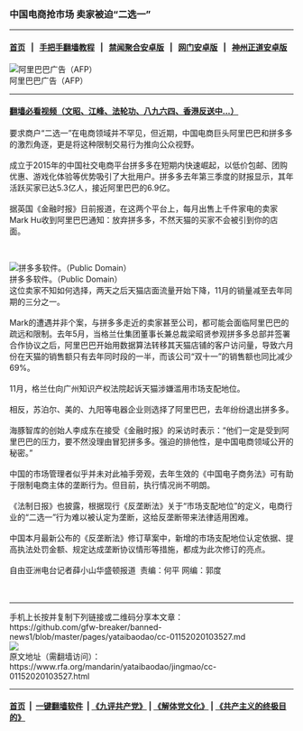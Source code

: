 ### 中国电商抢市场  卖家被迫“二选一”
------------------------

#### [首页](https://github.com/gfw-breaker/banned-news1/blob/master/README.md) &nbsp;&nbsp;|&nbsp;&nbsp; [手把手翻墙教程](https://github.com/gfw-breaker/guides/wiki) &nbsp;&nbsp;|&nbsp;&nbsp; [禁闻聚合安卓版](https://github.com/gfw-breaker/bn-android) &nbsp;&nbsp;|&nbsp;&nbsp; [网门安卓版](https://github.com/oGate2/oGate) &nbsp;&nbsp;|&nbsp;&nbsp; [神州正道安卓版](https://github.com/SzzdOgate/update) 



<div id="headerimg">
 <img alt="阿里巴巴广告（AFP）" src="https://www.rfa.org/mandarin/yataibaodao/meiti/xl2-11062016104910.html/m1106-xl2-afp.jpg/image" title="阿里巴巴广告（AFP）"/>
 <div id="headerimgcontents">
  <div id="headerimgcaption">
   <span>
    阿里巴巴广告（AFP）
   </span>
   <!-- zoomattribute -->
  </div>
  <!-- headerimgcaption -->
 </div>
 <!-- headerimagecontents -->
</div>

<hr/>


#### [翻墙必看视频（文昭、江峰、法轮功、八九六四、香港反送中...）](http://167.172.214.107/home.html)

<div id="storytext">
 <div>
  <div class="slot_header">
  </div>
 </div>
 <p>
  要求商户“二选一”在电商领域并不罕见，但近期，中国电商巨头阿里巴巴和拼多多的激烈角逐，更是将这种限制交易行为推向公众视野。
  <br/>
  <br/>
  成立于2015年的中国社交电商平台拼多多在短期内快速崛起，以低价包邮、团购优惠、游戏化体验等优势吸引了大批用户。拼多多去年第三季度的财报显示，其年活跃买家已达5.3亿人，接近阿里巴巴的6.9亿。
  <br/>
  <br/>
  据英国《金融时报》日前报道，在这两个平台上，每月出售上千件家电的卖家Mark Hu收到阿里巴巴通知：放弃拼多多，不然天猫的买家不会被引到你的店面。
 </p>
 <p>
  <b>
   <br/>
  </b>
 </p>
 <div>
 </div>
 <div>
  <div class="image-inline captioned" style="width:622px;">
   <div style="width:622px;">
    <img alt="拼多多软件。（Public Domain）" src="https://www.rfa.org/mandarin/yataibaodao/jingmao/cc-01152020103527.html/banner_index.jpg" title="拼多多软件。（Public Domain）"/>
   </div>
   <div class="image-caption">
    <span style="width:622px;">
     拼多多软件。（Public Domain）
    </span>
    <span class="copyright">
    </span>
   </div>
  </div>
 </div>
 <div>
 </div>
 <div>
  这位卖家不知如何选择，两天之后天猫店面流量开始下降，11月的销量减至去年同期的三分之一。
  <br/>
  <br/>
  Mark的遭遇并非个案，与拼多多走近的卖家甚至公司，都可能会面临阿里巴巴的疏远和限制。去年5月，当格兰仕集团董事长兼总裁梁昭贤参观拼多多总部并签署合作协议之后，阿里巴巴开始用数据算法转移其天猫店铺的客户访问量，导致六月份在天猫的销售额只有去年同时段的一半，而该公司“双十一”的销售额也同比减少69%。
  <br/>
  <br/>
  11月，格兰仕向广州知识产权法院起诉天猫涉嫌滥用市场支配地位。
  <br/>
  <br/>
  相反，苏泊尔、美的、九阳等电器企业则选择了阿里巴巴，去年纷纷退出拼多多。
  <br/>
  <br/>
  海豚智库的创始人李成东在接受《金融时报》的采访时表示：“他们一定是受到阿里巴巴的压力，要不然没理由冒犯拼多多。强迫的排他性，是中国电商领域公开的秘密。”
  <br/>
  <br/>
  中国的市场管理者似乎并未对此袖手旁观，去年生效的《中国电子商务法》可有助于限制电商主体的垄断行为。但目前，执行情况尚不明朗。
  <br/>
  <br/>
  《法制日报》也披露，根据现行《反垄断法》关于“市场支配地位”的定义，电商行业的“二选一”行为难以被认定为垄断，这给反垄断带来法律适用困难。
  <br/>
  <br/>
  中国本月最新公布的《反垄断法》修订草案中，新增的市场支配地位认定依据、提高执法处罚金额、规定达成垄断协议情形等措施，都成为此次修订的亮点。
  <br/>
  <br/>
  自由亚洲电台记者薛小山华盛顿报道  责编：何平 网编：郭度
  <br/>
  <br/>
  <br/>
 </div>
</div>

<hr/>
手机上长按并复制下列链接或二维码分享本文章：<br/>
https://github.com/gfw-breaker/banned-news1/blob/master/pages/yataibaodao/cc-01152020103527.md <br/>
<a href='https://github.com/gfw-breaker/banned-news1/blob/master/pages/yataibaodao/cc-01152020103527.md'><img src='https://github.com/gfw-breaker/banned-news1/blob/master/pages/yataibaodao/cc-01152020103527.md.png'/></a> <br/>
原文地址（需翻墙访问）：https://www.rfa.org/mandarin/yataibaodao/jingmao/cc-01152020103527.html


------------------------
#### [首页](https://github.com/gfw-breaker/banned-news1/blob/master/README.md) &nbsp;|&nbsp; [一键翻墙软件](https://github.com/gfw-breaker/nogfw/blob/master/README.md) &nbsp;| [《九评共产党》](https://github.com/gfw-breaker/9ping.md/blob/master/README.md#九评之一评共产党是什么) | [《解体党文化》](https://github.com/gfw-breaker/jtdwh.md/blob/master/README.md) | [《共产主义的终极目的》](https://github.com/gfw-breaker/gczydzjmd.md/blob/master/README.md)


<img src='http://gfw-breaker.win/banned-news/pages/yataibaodao/cc-01152020103527.md' width='0px' height='0px'/>